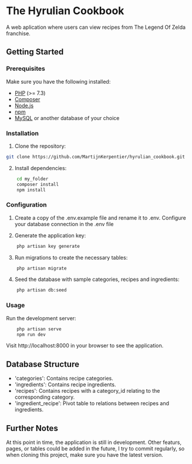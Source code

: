 # The Hyrulian Cookbook

A web aplication where users can view recipes from The Legend Of Zelda franchise.

## Getting Started

### Prerequisites

Make sure you have the following installed:

-   [PHP](https://www.php.net/) (>= 7.3)
-   [Composer](https://getcomposer.org/)
-   [Node.js](https://nodejs.org/)
-   [npm](https://www.npmjs.com/)
-   [MySQL](https://www.mysql.com/) or another database of your choice

### Installation

1. Clone the repository:

```bash
git clone https://github.com/MartijnKerpentier/hyrulian_cookbook.git
```

2. Install dependencies:

```bash
    cd my_folder
    composer install
    npm install
```

### Configuration

1. Create a copy of the .env.example file and rename it to .env. Configure your database connection in the .env file

1. Generate the application key:

```bash
    php artisan key generate
```

3. Run migrations to create the necessary tables:

```bash
    php artisan migrate
```

4. Seed the database with sample categories, recipes and ingredients:

```bash
    php artisan db:seed
```

### Usage

Run the development server:

```bash
    php artisan serve
    npm run dev
```

Visit http://localhost:8000 in your browser to see the application.

## Database Structure

- 'categories': Contains recipe categories.
- 'ingredients': Contains recipe ingredients.
- 'recipes': Contains recipes with a category_id relating to the corresponding category.
- 'ingredient_recipe': Pivot table to relations between recipes and ingredients.

## Further Notes

At this point in time, the application is still in development. Other featurs, pages, or tables could be added in the future, I try to commit regularly, so when cloning this project, make sure you have the latest version.